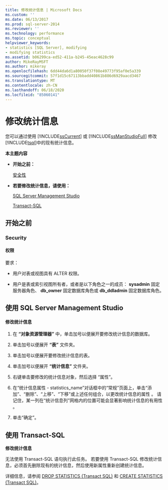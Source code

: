 ```yaml
---
title: 修改统计信息 | Microsoft Docs
ms.custom: ''
ms.date: 06/13/2017
ms.prod: sql-server-2014
ms.reviewer: ''
ms.technology: performance
ms.topic: conceptual
helpviewer_keywords:
- statistics [SQL Server], modifying
- modifying statistics
ms.assetid: b06299ca-ed52-411a-b245-45eac4628c99
author: MikeRayMSFT
ms.author: mikeray
ms.openlocfilehash: 6dd44da6d1a80050f37f08e49773f95af0e5a339
ms.sourcegitcommit: 57f1d15c67113bbadd40861b886d6929aacd3467
ms.translationtype: MT
ms.contentlocale: zh-CN
ms.lasthandoff: 06/18/2020
ms.locfileid: "85060141"
---
```

# <a name="modify-statistics"></a>修改统计信息
  您可以通过使用 [!INCLUDE[ssCurrent](../../includes/sscurrent-md.md)] 或 [!INCLUDE[ssManStudioFull](../../includes/ssmanstudiofull-md.md)] 修改 [!INCLUDE[tsql](../../includes/tsql-md.md)]中的现有统计信息。  
  
 **本主题内容**  
  
-   **开始之前：**  
  
     [安全性](#Security)  
  
-   **若要修改统计信息，请使用：**  
  
     [SQL Server Management Studio](#SSMSProcedure)  
  
     [Transact-SQL](#TsqlProcedure)  
  
##  <a name="before-you-begin"></a><a name="BeforeYouBegin"></a> 开始之前  
  
###  <a name="security"></a><a name="Security"></a> Security  
  
####  <a name="permissions"></a><a name="Permissions"></a> 权限  
 要求：  
  
-   用户对表或视图具有 ALTER 权限。  
  
-   用户是表或索引视图所有者，或者是以下角色之一的成员： **sysadmin** 固定服务器角色、 **db_owner** 固定数据库角色或 **db_ddladmin** 固定数据库角色。  
  
##  <a name="using-sql-server-management-studio"></a><a name="SSMSProcedure"></a> 使用 SQL Server Management Studio  
  
#### <a name="to-modify-statistics"></a>修改统计信息  
  
1.  在 **“对象资源管理器”** 中，单击加号以便展开要修改统计信息的数据库。  
  
2.  单击加号以便展开 **“表”** 文件夹。  
  
3.  单击加号以便展开要修改统计信息的表。  
  
4.  单击加号以便展开 **“统计信息”** 文件夹。  
  
5.  右键单击要修改的统计信息对象，然后选择  “属性”。  
  
6.  在“统计信息属性 - statistics_name”对话框中的“常规”页面上，单击“添加”、“删除”、“上移”、“下移”或上述任何组合，以更改统计信息的属性        。 请记住，某一列在“统计信息列”网格内的位置可能会显著影响统计信息的有用性  。  
  
7.  单击“确定”。   
  
##  <a name="using-transact-sql"></a><a name="TsqlProcedure"></a> 使用 Transact-SQL  
 **修改统计信息**  
  
 无法使用 Transact-SQL 语句执行此任务。 若要使用 Transact-SQL 修改统计信息，必须首先删除现有的统计信息，然后使用新属性重新创建统计信息。  
  
 详细信息，请参阅 [DROP STATISTICS (Transact SQL)](/sql/t-sql/statements/drop-statistics-transact-sql) 和 [CREATE STATISTICS (Transact SQL)](/sql/t-sql/statements/create-statistics-transact-sql)。  
  
  
